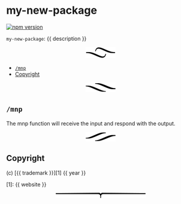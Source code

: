 # my-new-package

[![npm version](https://badge.fury.io/js/my-new-package.svg)](https://npmjs.org/package/my-new-package)

`my-new-package`: {{ description }}

<p align="center"><a href="#table-of-contents"><img src=".documentary/section-breaks/0.svg?sanitize=true"></a></p>

- [`/mnp`](#mnp)
- [Copyright](#copyright)

<p align="center"><a href="#table-of-contents"><img src=".documentary/section-breaks/1.svg?sanitize=true"></a></p>

## `/mnp`

The mnp function will receive the input and respond with the output.

<p align="center"><a href="#table-of-contents"><img src=".documentary/section-breaks/2.svg?sanitize=true"></a></p>

## Copyright

(c) [{{ trademark }}][1] {{ year }}

[1]: {{ website }}

<p align="center"><a href="#table-of-contents"><img src=".documentary/section-breaks/-1.svg?sanitize=true"></a></p>